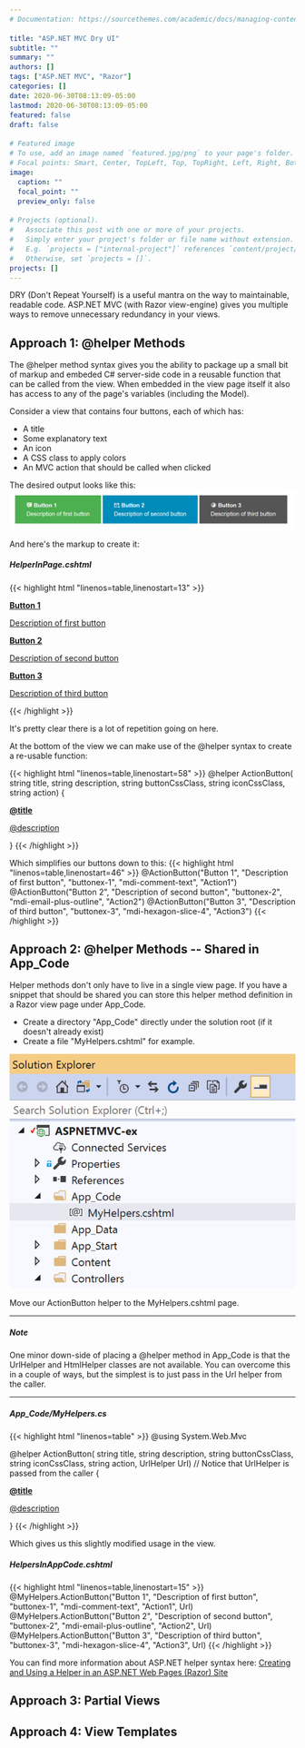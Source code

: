 ```yaml
---
# Documentation: https://sourcethemes.com/academic/docs/managing-content/

title: "ASP.NET MVC Dry UI"
subtitle: ""
summary: ""
authors: []
tags: ["ASP.NET MVC", "Razor"]
categories: []
date: 2020-06-30T08:13:09-05:00
lastmod: 2020-06-30T08:13:09-05:00
featured: false
draft: false

# Featured image
# To use, add an image named `featured.jpg/png` to your page's folder.
# Focal points: Smart, Center, TopLeft, Top, TopRight, Left, Right, BottomLeft, Bottom, BottomRight.
image:
  caption: ""
  focal_point: ""
  preview_only: false

# Projects (optional).
#   Associate this post with one or more of your projects.
#   Simply enter your project's folder or file name without extension.
#   E.g. `projects = ["internal-project"]` references `content/project/deep-learning/index.md`.
#   Otherwise, set `projects = []`.
projects: []
---
```


DRY (Don't Repeat Yourself) is a useful mantra on the way to 
maintainable, readable code. ASP.NET MVC (with Razor view-engine)
gives you multiple ways to remove unnecessary redundancy in your views.


## Approach 1: @helper Methods

The @helper method syntax gives you the ability to package up a small bit of
markup and embeded C# server-side code in a reusable function that can be
called from the view.  When embedded in the view page itself it also has
access to any of the page's variables (including the Model).

Consider a view that contains four buttons, each of which has:
* A title
* Some explanatory text
* An icon
* A CSS class to apply colors
* An MVC action that should be called when clicked 

The desired output looks like this:
![Example with three buttons.](ex01.png "Example 1")

And here's the markup to create it:

##### HelperInPage.cshtml

 {{< highlight html "linenos=table,linenostart=13" >}}
<a href='@Url.Action("Action1")'
   class="buttonex buttonex-1">
    <div class="text-left">
        <i class="mdi mdi-comment-text"></i>
        <b>Button 1</b>
        <p class="mb-0">Description of first button</p>
    </div>
</a>

<a href='@Url.Action("Action2")'
   class="buttonex buttonex-2">
    <div class="text-left">
        <i class="mdi mdi-email-plus-outline"></i>
        <b>Button 2</b>
        <p class="mb-0">Description of second button</p>
    </div>
</a>


<a href='@Url.Action("Action3")'
   class="buttonex buttonex-3">
    <div class="text-left">
        <i class="mdi mdi-hexagon-slice-4"></i>
        <b>Button 3</b>
        <p class="mb-0">Description of third button</p>
    </div>
</a>
{{< /highlight >}}

It's pretty clear there is a lot of repetition going on here.

At the bottom of the view we can make use of the @helper syntax to
create a re-usable function:

{{< highlight html "linenos=table,linenostart=58" >}}
@helper ActionButton(
    string title, string description,
    string buttonCssClass, string iconCssClass,
    string action)
{
    <a href='@Url.Action(action)'
       class="buttonex @buttonCssClass">
        <div class="text-left">
            <i class="mdi @iconCssClass"></i>
            <b>@title</b>
            <p class="mb-0">@description</p>
        </div>
    </a>
}
{{< /highlight >}}

Which simplifies our buttons down to this:
{{< highlight html "linenos=table,linenostart=46" >}}
    @ActionButton("Button 1", "Description of first button", "buttonex-1", "mdi-comment-text", "Action1")
    @ActionButton("Button 2", "Description of second button", "buttonex-2", "mdi-email-plus-outline", "Action2")
    @ActionButton("Button 3", "Description of third button", "buttonex-3", "mdi-hexagon-slice-4", "Action3")
{{< /highlight >}}

## Approach 2: @helper Methods -- Shared in App_Code

Helper methods don't only have to live in a single view page.
If you have a snippet that should be shared 
you can store this helper method definition in a Razor view page under
App_Code.

* Create a directory "App_Code" directly under the solution root
  (if it doesn't already exist)
* Create a file "MyHelpers.cshtml" for example.

![Adding helpers to App_Code folder.](appcode-helper-vs.png "App_Code Helpers")

Move our ActionButton helper to the MyHelpers.cshtml page.

---
##### Note

One minor down-side of placing a @helper method in App_Code is that the UrlHelper and HtmlHelper classes  are not available.  You can overcome this in a couple of ways, but the simplest is to just pass in the Url helper from the caller. 

---

##### App_Code/MyHelpers.cs
{{< highlight html "linenos=table" >}}
@using System.Web.Mvc

@helper ActionButton(
    string title, string description,
    string buttonCssClass, string iconCssClass,
    string action,
    UrlHelper Url) // Notice that UrlHelper is passed from the caller
{
    <a href='@Url.Action(action)'
       class="buttonex @buttonCssClass">
        <div class="text-left">
            <i class="mdi @iconCssClass"></i>
            <b>@title</b>
            <p class="mb-0">@description</p>
        </div>
    </a>
}
{{< /highlight >}}

Which gives us this slightly modified usage in the view.

##### HelpersInAppCode.cshtml
{{< highlight html "linenos=table,linenostart=15" >}}
@MyHelpers.ActionButton("Button 1", "Description of first button",
    "buttonex-1", "mdi-comment-text", "Action1", Url)
@MyHelpers.ActionButton("Button 2", "Description of second button",
    "buttonex-2", "mdi-email-plus-outline", "Action2", Url)
@MyHelpers.ActionButton("Button 3", "Description of third button",
    "buttonex-3", "mdi-hexagon-slice-4", "Action3", Url)
{{< /highlight >}}

You can find more information about ASP.NET helper syntax here:
[Creating and Using a Helper in an ASP.NET Web Pages (Razor) Site](https://docs.microsoft.com/en-us/aspnet/web-pages/overview/ui-layouts-and-themes/creating-and-using-a-helper-in-an-aspnet-web-pages-site)

## Approach 3: Partial Views

## Approach 4: View Templates